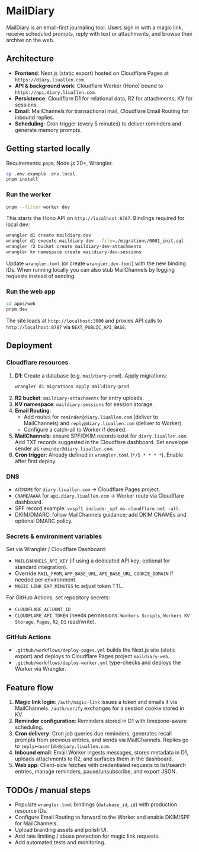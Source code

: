 # MailDiary

MailDiary is an email-first journaling tool. Users sign in with a magic link, receive scheduled prompts, reply with text or attachments, and browse their archive on the web.

## Architecture

- **Frontend**: Next.js (static export) hosted on Cloudflare Pages at `https://diary.liuallen.com`.
- **API & background work**: Cloudflare Worker (Hono) bound to `https://api.diary.liuallen.com`.
- **Persistence**: Cloudflare D1 for relational data, R2 for attachments, KV for sessions.
- **Email**: MailChannels for transactional mail, Cloudflare Email Routing for inbound replies.
- **Scheduling**: Cron trigger (every 5 minutes) to deliver reminders and generate memory prompts.

## Getting started locally

Requirements: `pnpm`, Node.js 20+, Wrangler.

```bash
cp .env.example .env.local
pnpm install
```

### Run the worker

```bash
pnpm --filter worker dev
```

This starts the Hono API on `http://localhost:8787`. Bindings required for local dev:

```bash
wrangler d1 create maildiary-dev
wrangler d1 execute maildiary-dev --file=./migrations/0001_init.sql
wrangler r2 bucket create maildiary-dev-attachments
wrangler kv namespace create maildiary-dev-sessions
```

Update `wrangler.toml` (or create `wrangler.dev.toml`) with the new binding IDs. When running locally you can also stub MailChannels by logging requests instead of sending.

### Run the web app

```bash
cd apps/web
pnpm dev
```

The site loads at `http://localhost:3000` and proxies API calls to `http://localhost:8787` via `NEXT_PUBLIC_API_BASE`.

## Deployment

### Cloudflare resources

1. **D1**: Create a database (e.g. `maildiary-prod`). Apply migrations:
   ```bash
   wrangler d1 migrations apply maildiary-prod
   ```
2. **R2 bucket**: `maildiary-attachments` for entry uploads.
3. **KV namespace**: `maildiary-sessions` for session storage.
4. **Email Routing**:
   - Add routes for `reminder@diary.liuallen.com` (deliver to MailChannels) and `reply@diary.liuallen.com` (deliver to Worker).
   - Configure a catch-all to Worker if desired.
5. **MailChannels**: ensure SPF/DKIM records exist for `diary.liuallen.com`. Add TXT records suggested in the Cloudflare dashboard. Set envelope sender as `reminder@diary.liuallen.com`.
6. **Cron trigger**: Already defined in `wrangler.toml` (`*/5 * * * *`). Enable after first deploy.

### DNS

- `A`/`CNAME` for `diary.liuallen.com` → Cloudflare Pages project.
- `CNAME`/`AAAA` for `api.diary.liuallen.com` → Worker route via Cloudflare dashboard.
- SPF record example: `v=spf1 include:_spf.mx.cloudflare.net -all`.
- DKIM/DMARC: follow MailChannels guidance; add DKIM CNAMEs and optional DMARC policy.

### Secrets & environment variables

Set via Wrangler / Cloudflare Dashboard:

- `MAILCHANNELS_API_KEY` (if using a dedicated API key; optional for standard integration).
- Override `MAIL_FROM`, `APP_BASE_URL`, `API_BASE_URL`, `COOKIE_DOMAIN` if needed per environment.
- `MAGIC_LINK_EXP_MINUTES` to adjust token TTL.

For GitHub Actions, set repository secrets:

- `CLOUDFLARE_ACCOUNT_ID`
- `CLOUDFLARE_API_TOKEN` (needs permissions: `Workers Scripts`, `Workers KV Storage`, `Pages`, `R2`, `D1` read/write).

### GitHub Actions

- `.github/workflows/deploy-pages.yml` builds the Next.js site (static export) and deploys to Cloudflare Pages project `maildiary-web`.
- `.github/workflows/deploy-worker.yml` type-checks and deploys the Worker via Wrangler.

## Feature flow

1. **Magic link login**: `/auth/magic-link` issues a token and emails it via MailChannels. `/auth/verify` exchanges for a session cookie stored in KV.
2. **Reminder configuration**: Reminders stored in D1 with timezone-aware scheduling.
3. **Cron delivery**: Cron job queries due reminders, generates recall prompts from previous entries, and sends via MailChannels. Replies go to `reply+<userId>@diary.liuallen.com`.
4. **Inbound email**: Email Worker ingests messages, stores metadata in D1, uploads attachments to R2, and surfaces them in the dashboard.
5. **Web app**: Client-side fetches with credentialed requests to list/search entries, manage reminders, pause/unsubscribe, and export JSON.

## TODOs / manual steps

- Populate `wrangler.toml` bindings (`database_id`, `id`) with production resource IDs.
- Configure Email Routing to forward to the Worker and enable DKIM/SPF for MailChannels.
- Upload branding assets and polish UI.
- Add rate limiting / abuse protection for magic link requests.
- Add automated tests and monitoring.
